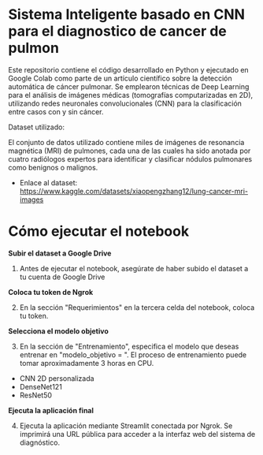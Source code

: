 # Sistema Inteligente basado en CNN para el diagnostico de cancer de pulmon
Este repositorio contiene el código desarrollado en Python y ejecutado en Google Colab como parte de un artículo científico sobre la detección automática de cáncer pulmonar. Se emplearon técnicas de Deep Learning para el análisis de imágenes médicas (tomografías computarizadas en 2D), utilizando redes neuronales convolucionales (CNN) para la clasificación entre casos con y sin cáncer.

Dataset utilizado:

El conjunto de datos utilizado contiene miles de imágenes de resonancia magnética (MRI) de pulmones, cada una de las cuales ha sido anotada por cuatro radiólogos expertos para identificar y clasificar nódulos pulmonares como benignos o malignos.
- Enlace al dataset: https://www.kaggle.com/datasets/xiaopengzhang12/lung-cancer-mri-images

# Cómo ejecutar el notebook
**Subir el dataset a Google Drive**

1. Antes de ejecutar el notebook, asegúrate de haber subido el dataset a tu cuenta de Google Drive

**Coloca tu token de Ngrok**

2. En la sección "Requerimientos" en la tercera celda del notebook, coloca tu token.

**Selecciona el modelo objetivo**

3. En la sección de "Entrenamiento", especifica el modelo que deseas entrenar en "modelo_objetivo = ". El proceso de entrenamiento puede tomar aproximadamente 3 horas en CPU.
  - CNN 2D personalizada
  - DenseNet121
  - ResNet50

**Ejecuta la aplicación final**

4. Ejecuta la aplicación mediante Streamlit conectada por Ngrok. Se imprimirá una URL pública para acceder a la interfaz web del sistema de diagnóstico.
